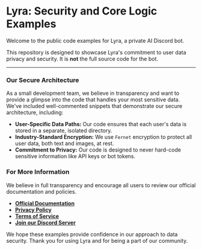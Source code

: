 # Lyra: Security and Core Logic Examples

Welcome to the public code examples for Lyra, a private AI Discord bot.

This repository is designed to showcase Lyra's commitment to user data privacy and security. It is **not** the full source code for the bot.

---

### Our Secure Architecture

As a small development team, we believe in transparency and want to provide a glimpse into the code that handles your most sensitive data. We've included well-commented snippets that demonstrate our secure architecture, including:

- **User-Specific Data Paths:** Our code ensures that each user's data is stored in a separate, isolated directory.
- **Industry-Standard Encryption:** We use `Fernet` encryption to protect all user data, both text and images, at rest.
- **Commitment to Privacy:** Our code is designed to never hard-code sensitive information like API keys or bot tokens.

### For More Information

We believe in full transparency and encourage all users to review our official documentation and policies.

- **[Official Documentation](https://github.com/nom-codecat/Project-Lyra/blob/main/Lyra%20Discord%20Bot%20-%20Documentation_use%20instructions.md)**
- **[Privacy Policy]()**
- **[Terms of Service](link-to-your-tos.md)**
- **[Join our Discord Server](link-to-your-discord-server)**

We hope these examples provide confidence in our approach to data security. Thank you for using Lyra and for being a part of our community.
